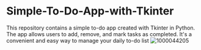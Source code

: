 # Simple-To-Do-App-with-Tkinter
This repository contains a simple to-do app created with Tkinter in Python. The app allows users to add, remove, and mark tasks as completed. It's a convenient and easy way to manage your daily to-do list
![1000044205](https://github.com/bardack134/Simple-To-Do-App-with-Tkinter/assets/142977989/eb38e110-c20a-4501-94b8-b94d5997dfe6)
